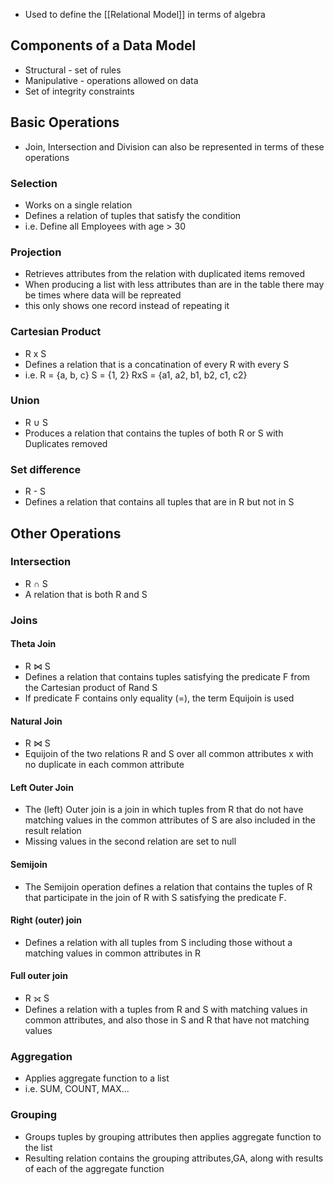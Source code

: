 - Used to define the [[Relational Model]] in terms of algebra
## Components of a Data Model
- Structural - set of rules
- Manipulative - operations allowed on data
- Set of integrity constraints

## Basic Operations
- Join, Intersection and Division can also be represented in terms of these operations
### Selection
- Works on a single relation
- Defines a relation of tuples that satisfy the condition
- i.e. Define all Employees with age > 30
### Projection
- Retrieves attributes from the relation with duplicated items removed
- When producing a list with less attributes than are in the table there may be times where data will be repreated
- this only shows one record instead of repeating it
### Cartesian Product
- R x S
- Defines a relation that is a concatination of every R with every S
- i.e. R = {a, b, c} S = {1, 2} RxS = {a1, a2, b1, b2, c1, c2}
### Union
- R $\cup$ S
- Produces a relation that contains the tuples of both R or S with Duplicates removed 
### Set difference
- R - S
- Defines a relation that contains all tuples that are in R but not in S

## Other Operations
### Intersection
- R $\cap$ S
- A relation that is both R and S
### Joins
#### Theta Join
- R $\bowtie$ S
- Defines a relation that contains tuples satisfying the predicate F from the Cartesian product of Rand S
- If predicate F contains only equality (=), the term Equijoin is used
#### Natural Join
- R $\bowtie$ S
- Equijoin of the two relations R and S over all common attributes x with no duplicate in each common attribute
#### Left Outer Join
- The (left) Outer join is a join in which tuples from R that do not have matching values in the common attributes of S are also included in the result relation
- Missing values in the second relation are set to null
#### Semijoin
- The Semijoin operation defines a relation that contains the tuples of R that participate in the join of R with S satisfying the predicate F.
#### Right (outer) join
- Defines a relation with all tuples from S including those without a matching values in common attributes in R
#### Full outer join
- R ⟗ S
- Defines a relation with a tuples from R and S with matching values in common attributes, and also those in S and R that have not matching values
### Aggregation
- Applies aggregate function to a list
- i.e. SUM, COUNT, MAX...
### Grouping
- Groups tuples by grouping attributes then applies aggregate function to the list
- Resulting relation contains the grouping attributes,GA, along with results of each of the aggregate function